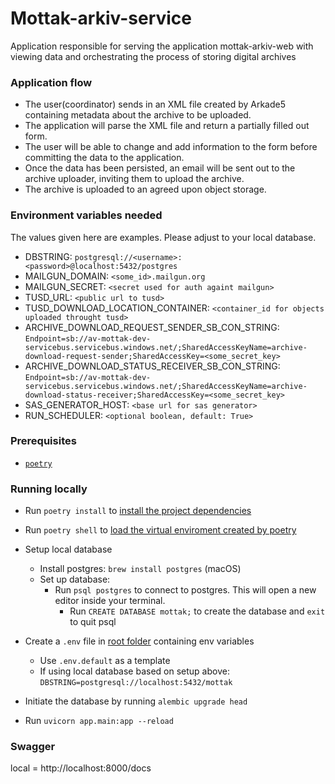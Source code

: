 # Mottak-arkiv-service

Application responsible for serving the application mottak-arkiv-web with viewing data and orchestrating the process of storing digital archives

### Application flow
- The user(coordinator) sends in an XML file created by Arkade5 containing metadata about the archive to be uploaded.
- The application will parse the XML file and return a partially filled out form.
- The user will be able to change and add information to the form before committing the data to the application.
- Once the data has been persisted, an email will be sent out to the archive uploader, inviting them to upload the archive.
- The archive is uploaded to an agreed upon object storage.

### Environment variables needed
The values given here are examples. Please adjust to your local database.
- DBSTRING: `postgresql://<username>:<password>@localhost:5432/postgres`
- MAILGUN_DOMAIN: `<some_id>.mailgun.org`
- MAILGUN_SECRET: `<secret used for auth againt mailgun>`
- TUSD_URL: `<public url to tusd>`
- TUSD_DOWNLOAD_LOCATION_CONTAINER: `<container_id for objects uploaded throught tusd>`
- ARCHIVE_DOWNLOAD_REQUEST_SENDER_SB_CON_STRING: `Endpoint=sb://av-mottak-dev-servicebus.servicebus.windows.net/;SharedAccessKeyName=archive-download-request-sender;SharedAccessKey=<some_secret_key>`
- ARCHIVE_DOWNLOAD_STATUS_RECEIVER_SB_CON_STRING: `Endpoint=sb://av-mottak-dev-servicebus.servicebus.windows.net/;SharedAccessKeyName=archive-download-status-receiver;SharedAccessKey=<some_secret_key>`
- SAS_GENERATOR_HOST: `<base url for sas generator>`
- RUN_SCHEDULER: `<optional boolean, default: True>`

### Prerequisites
- [`poetry`](https://python-poetry.org/docs/)

### Running locally
- Run `poetry install` to [install the project dependencies](https://python-poetry.org/docs/cli/#install)
- Run `poetry shell` to [load the virtual enviroment created by poetry](https://python-poetry.org/docs/cli/#shell)
- Setup local database
  - Install postgres: `brew install postgres` (macOS)
  - Set up database:
    - Run `psql postgres` to connect to postgres. This will open a new editor inside your terminal.
      - Run `CREATE DATABASE mottak;` to create the database and `exit` to quit psql
- Create a `.env` file in [root folder](.) containing env variables
  - Use `.env.default` as a template
  - If using local database based on setup above: `DBSTRING=postgresql://localhost:5432/mottak`

- Initiate the database by running `alembic upgrade head`
- Run `uvicorn app.main:app --reload`

### Swagger
local = http://localhost:8000/docs
